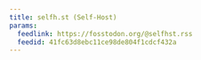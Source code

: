 ```yaml
---
title: selfh.st (Self-Host)
params:
  feedlink: https://fosstodon.org/@selfhst.rss
  feedid: 41fc63d8ebc11ce98de804f1cdcf432a
---
```

